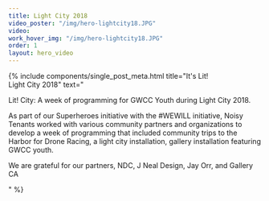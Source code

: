 ```yaml
---
title: Light City 2018
video_poster: "/img/hero-lightcity18.JPG"
video: 
work_hover_img: "/img/hero-lightcity18.JPG"
order: 1
layout: hero_video
---
```


<div class="single_post_wrapper">
	{% include components/single_post_meta.html
		title="It's Lit!<br>Light City 2018"
		text="<p>Lit! City: A week of programming for GWCC Youth during Light City 2018.</p>

<p>As part of our Superheroes initiative with the #WEWILL initiative, Noisy Tenants worked with various community partners and organizations to develop a week of programming that included community trips to the Harbor for Drone Racing, a light city installation, gallery installation featuring GWCC youth.</p>
<p>We are grateful for our partners, NDC, J Neal Design, Jay Orr, and Gallery CA</p>"
	%}
</div>